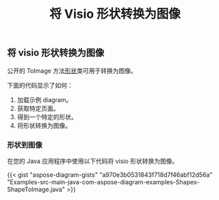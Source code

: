 ﻿---
title: 将 Visio 形状转换为图像
type: docs
weight: 10
url: /zh/java/convert-a-visio-shape-to-image/
description: 本节介绍如何将 visio 形状转换为具有 Aspose.Diagram 的图像。
---
## **将 visio 形状转换为图像**
公开的 ToImage 方法[形状](http://www.aspose.com/api/java/diagram/com.aspose.diagram/shape)类可用于转换为图像。

下面的代码显示了如何：

1. 加载示例 diagram。
1. 获取特定页面。
1. 得到一个特定的形状。
1. 将形状转换为图像。
### **形状到图像**
在您的 Java 应用程序中使用以下代码将 visio 形状转换为图像。

{{< gist "aspose-diagram-gists" "a970e3b0531843f718d7f46abf12d56a" "Examples-src-main-java-com-aspose-diagram-examples-Shapes-ShapeToImage.java" >}}


